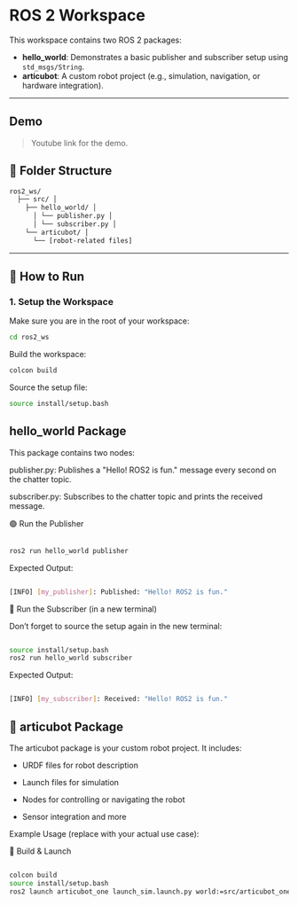# ROS 2 Workspace

This workspace contains two ROS 2 packages:

- **hello_world**: Demonstrates a basic publisher and subscriber setup using `std_msgs/String`.
- **articubot**: A custom robot project (e.g., simulation, navigation, or hardware integration).

---
## Demo 
> Youtube link for the demo.

## 📁 Folder Structure

``` bash
ros2_ws/
  ├── src/ │
    ├── hello_world/ │
      │ └── publisher.py │
      │ └── subscriber.py │
    └── articubot/ │
      └── [robot-related files]
```
---
## 🚀 How to Run

### 1. Setup the Workspace

Make sure you are in the root of your workspace:

```bash
cd ros2_ws
```

Build the workspace:
```bash
colcon build
```
Source the setup file:
```bash
source install/setup.bash
```

## hello_world Package

This package contains two nodes:

  publisher.py: Publishes a "Hello! ROS2 is fun." message every second on the chatter topic.

  subscriber.py: Subscribes to the chatter topic and prints the received message.

🟢 Run the Publisher
```bash

ros2 run hello_world publisher
```
Expected Output:
```bash

[INFO] [my_publisher]: Published: "Hello! ROS2 is fun."
```
🔵 Run the Subscriber (in a new terminal)

Don’t forget to source the setup again in the new terminal:
```bash

source install/setup.bash
ros2 run hello_world subscriber
```
Expected Output:
```bash

[INFO] [my_subscriber]: Received: "Hello! ROS2 is fun."
```
## 🤖 articubot Package

The articubot package is your custom robot project. It includes:

  - URDF files for robot description

  - Launch files for simulation

  - Nodes for controlling or navigating the robot

  - Sensor integration and more

Example Usage (replace with your actual use case):

🔧 Build & Launch
```bash

colcon build
source install/setup.bash
ros2 launch articubot_one launch_sim.launch.py world:=src/articubot_one/worlds/obstacles.world
```

